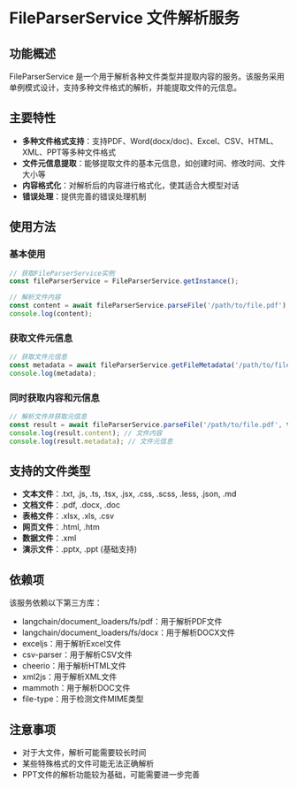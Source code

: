 # FileParserService 文件解析服务

## 功能概述

FileParserService 是一个用于解析各种文件类型并提取内容的服务。该服务采用单例模式设计，支持多种文件格式的解析，并能提取文件的元信息。

## 主要特性

- **多种文件格式支持**：支持PDF、Word(docx/doc)、Excel、CSV、HTML、XML、PPT等多种文件格式
- **文件元信息提取**：能够提取文件的基本元信息，如创建时间、修改时间、文件大小等
- **内容格式化**：对解析后的内容进行格式化，使其适合大模型对话
- **错误处理**：提供完善的错误处理机制

## 使用方法

### 基本使用

```typescript
// 获取FileParserService实例
const fileParserService = FileParserService.getInstance();

// 解析文件内容
const content = await fileParserService.parseFile('/path/to/file.pdf');
console.log(content);
```

### 获取文件元信息

```typescript
// 获取文件元信息
const metadata = await fileParserService.getFileMetadata('/path/to/file.pdf');
console.log(metadata);
```

### 同时获取内容和元信息

```typescript
// 解析文件并获取元信息
const result = await fileParserService.parseFile('/path/to/file.pdf', true);
console.log(result.content); // 文件内容
console.log(result.metadata); // 文件元信息
```

## 支持的文件类型

- **文本文件**：.txt, .js, .ts, .tsx, .jsx, .css, .scss, .less, .json, .md
- **文档文件**：.pdf, .docx, .doc
- **表格文件**：.xlsx, .xls, .csv
- **网页文件**：.html, .htm
- **数据文件**：.xml
- **演示文件**：.pptx, .ppt (基础支持)

## 依赖项

该服务依赖以下第三方库：

- langchain/document_loaders/fs/pdf：用于解析PDF文件
- langchain/document_loaders/fs/docx：用于解析DOCX文件
- exceljs：用于解析Excel文件
- csv-parser：用于解析CSV文件
- cheerio：用于解析HTML文件
- xml2js：用于解析XML文件
- mammoth：用于解析DOC文件
- file-type：用于检测文件MIME类型

## 注意事项

- 对于大文件，解析可能需要较长时间
- 某些特殊格式的文件可能无法正确解析
- PPT文件的解析功能较为基础，可能需要进一步完善